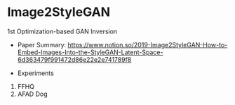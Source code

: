 # Image2StyleGAN
1st Optimization-based GAN Inversion
- Paper Summary: https://www.notion.so/2019-Image2StyleGAN-How-to-Embed-Images-Into-the-StyleGAN-Latent-Space-6d363479f991472d86e22e2e741789f8

- Experiments
1. FFHQ
2. AFAD Dog
